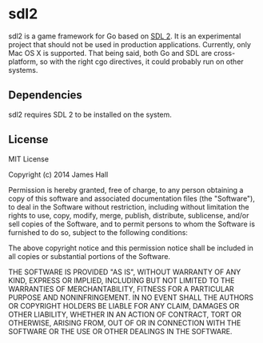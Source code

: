 # sdl2

sdl2 is a game framework for Go based on [SDL 2](https://www.libsdl.org).  It is an experimental project that should not be used in production applications.  Currently, only Mac OS X is supported.  That being said, both Go and SDL are cross-platform, so with the right cgo directives, it could probably run on other systems.

## Dependencies

sdl2 requires SDL 2 to be installed on the system.

## License

MIT License

Copyright (c) 2014 James Hall

Permission is hereby granted, free of charge, to any person obtaining a copy
of this software and associated documentation files (the "Software"), to deal
in the Software without restriction, including without limitation the rights
to use, copy, modify, merge, publish, distribute, sublicense, and/or sell
copies of the Software, and to permit persons to whom the Software is
furnished to do so, subject to the following conditions:

The above copyright notice and this permission notice shall be included in
all copies or substantial portions of the Software.

THE SOFTWARE IS PROVIDED "AS IS", WITHOUT WARRANTY OF ANY KIND, EXPRESS OR
IMPLIED, INCLUDING BUT NOT LIMITED TO THE WARRANTIES OF MERCHANTABILITY,
FITNESS FOR A PARTICULAR PURPOSE AND NONINFRINGEMENT. IN NO EVENT SHALL THE
AUTHORS OR COPYRIGHT HOLDERS BE LIABLE FOR ANY CLAIM, DAMAGES OR OTHER
LIABILITY, WHETHER IN AN ACTION OF CONTRACT, TORT OR OTHERWISE, ARISING FROM,
OUT OF OR IN CONNECTION WITH THE SOFTWARE OR THE USE OR OTHER DEALINGS IN
THE SOFTWARE.
